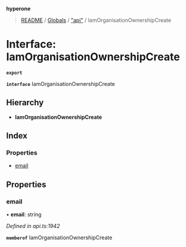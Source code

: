 **hyperone**

> [README](../README.md) / [Globals](../globals.md) / ["api"](../modules/_api_.md) / IamOrganisationOwnershipCreate

# Interface: IamOrganisationOwnershipCreate

**`export`** 

**`interface`** IamOrganisationOwnershipCreate

## Hierarchy

* **IamOrganisationOwnershipCreate**

## Index

### Properties

* [email](_api_.iamorganisationownershipcreate.md#email)

## Properties

### email

•  **email**: string

*Defined in api.ts:1942*

**`memberof`** IamOrganisationOwnershipCreate
